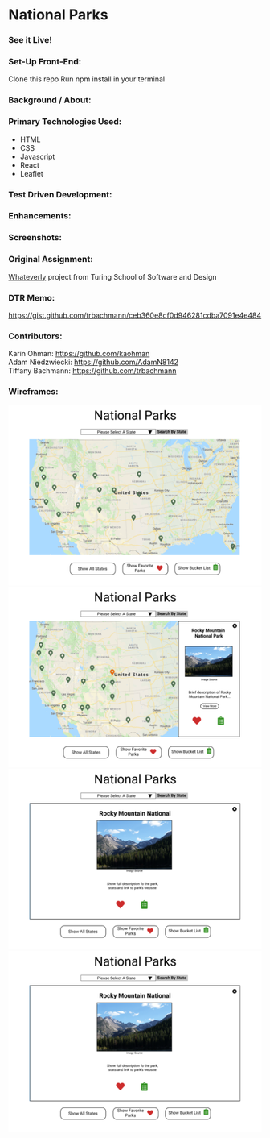 # National Parks


### See it Live!

### Set-Up Front-End:
Clone this repo
Run npm install in your terminal

### Background / About:

### Primary Technologies Used:
 - HTML
 - CSS
 - Javascript
 - React
 - Leaflet

### Test Driven Development:

### Enhancements:

### Screenshots:


### Original Assignment:
[Whateverly](http://frontend.turing.io/projects/whateverly.html) project from Turing School of Software and Design

### DTR Memo:
https://gist.github.com/trbachmann/ceb360e8cf0d946281cdba7091e4e484


### Contributors:
Karin Ohman: https://github.com/kaohman  
Adam Niedzwiecki: https://github.com/AdamN8142  
Tiffany Bachmann: https://github.com/trbachmann


### Wireframes:
![Homescreen](./public/readme-assets/initial-np-wireframe.png) 
![Preview of selected park](./public/readme-assets/selected-park-from-all-us-map.png) 
![Expanded view of selected park](./public/readme-assets/expanded-park-view.png) 
![View of State](./public/readme-assets/expanded-park-view.png) 